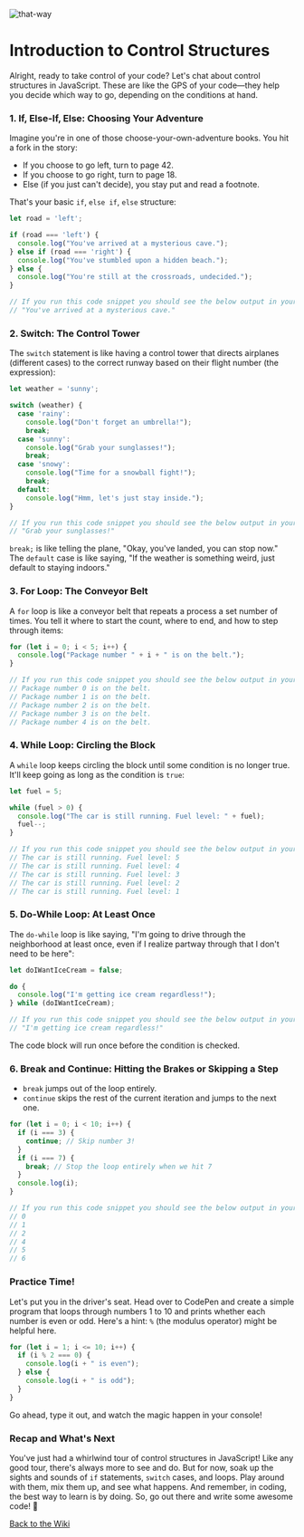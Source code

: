 ![that-way](https://github.com/nayaba/pw-lesson-07/assets/9198401/129a157e-e08d-4a05-a645-af1c2b7894ad)

# Introduction to Control Structures

Alright, ready to take control of your code? Let's chat about control structures in JavaScript. These are like the GPS of your code—they help you decide which way to go, depending on the conditions at hand.

### 1. If, Else-If, Else: Choosing Your Adventure

Imagine you're in one of those choose-your-own-adventure books. You hit a fork in the story:

- If you choose to go left, turn to page 42.
- If you choose to go right, turn to page 18.
- Else (if you just can't decide), you stay put and read a footnote.

That's your basic `if`, `else if`, `else` structure:

```javascript
let road = 'left';

if (road === 'left') {
  console.log("You've arrived at a mysterious cave.");
} else if (road === 'right') {
  console.log("You've stumbled upon a hidden beach.");
} else {
  console.log("You're still at the crossroads, undecided.");
}

// If you run this code snippet you should see the below output in your console:
// "You've arrived at a mysterious cave."
```

### 2. Switch: The Control Tower

The `switch` statement is like having a control tower that directs airplanes (different cases) to the correct runway based on their flight number (the expression):

```javascript
let weather = 'sunny';

switch (weather) {
  case 'rainy':
    console.log("Don't forget an umbrella!");
    break;
  case 'sunny':
    console.log("Grab your sunglasses!");
    break;
  case 'snowy':
    console.log("Time for a snowball fight!");
    break;
  default:
    console.log("Hmm, let's just stay inside.");
}

// If you run this code snippet you should see the below output in your console:
// "Grab your sunglasses!"
```

`break;` is like telling the plane, "Okay, you've landed, you can stop now." The `default` case is like saying, "If the weather is something weird, just default to staying indoors."

### 3. For Loop: The Conveyor Belt

A `for` loop is like a conveyor belt that repeats a process a set number of times. You tell it where to start the count, where to end, and how to step through items:

```javascript
for (let i = 0; i < 5; i++) {
  console.log("Package number " + i + " is on the belt.");
}

// If you run this code snippet you should see the below output in your console:
// Package number 0 is on the belt.
// Package number 1 is on the belt.
// Package number 2 is on the belt.
// Package number 3 is on the belt.
// Package number 4 is on the belt.
```

### 4. While Loop: Circling the Block

A `while` loop keeps circling the block until some condition is no longer true. It'll keep going as long as the condition is `true`:

```javascript
let fuel = 5;

while (fuel > 0) {
  console.log("The car is still running. Fuel level: " + fuel);
  fuel--;
}

// If you run this code snippet you should see the below output in your console:
// The car is still running. Fuel level: 5
// The car is still running. Fuel level: 4
// The car is still running. Fuel level: 3
// The car is still running. Fuel level: 2
// The car is still running. Fuel level: 1
```

### 5. Do-While Loop: At Least Once

The `do-while` loop is like saying, "I'm going to drive through the neighborhood at least once, even if I realize partway through that I don't need to be here":

```javascript
let doIWantIceCream = false;

do {
  console.log("I'm getting ice cream regardless!");
} while (doIWantIceCream);

// If you run this code snippet you should see the below output in your console:
// "I'm getting ice cream regardless!"
```

The code block will run once before the condition is checked.

### 6. Break and Continue: Hitting the Brakes or Skipping a Step

- `break` jumps out of the loop entirely.
- `continue` skips the rest of the current iteration and jumps to the next one.

```javascript
for (let i = 0; i < 10; i++) {
  if (i === 3) {
    continue; // Skip number 3!
  }
  if (i === 7) {
    break; // Stop the loop entirely when we hit 7
  }
  console.log(i);
}

// If you run this code snippet you should see the below output in your console:
// 0
// 1
// 2
// 4
// 5
// 6
```

### Practice Time!

Let's put you in the driver's seat. Head over to CodePen and create a simple program that loops through numbers 1 to 10 and prints whether each number is even or odd. Here's a hint: `%` (the modulus operator) might be helpful here.

```javascript
for (let i = 1; i <= 10; i++) {
  if (i % 2 === 0) {
    console.log(i + " is even");
  } else {
    console.log(i + " is odd");
  }
}
```

Go ahead, type it out, and watch the magic happen in your console!

### Recap and What's Next

You've just had a whirlwind tour of control structures in JavaScript! Like any good tour, there's always more to see and do. But for now, soak up the sights and sounds of `if` statements, `switch` cases, and loops. Play around with them, mix them up, and see what happens. And remember, in coding, the best way to learn is by doing. So, go out there and write some awesome code! 🚀

[Back to the Wiki](https://github.com/nayaba/pw-wiki)
